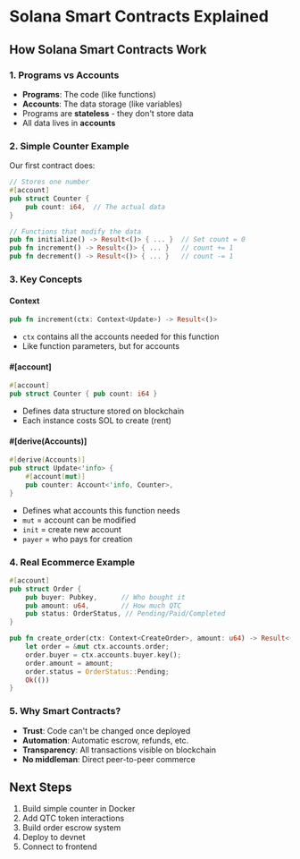 # Solana Smart Contracts Explained

## How Solana Smart Contracts Work

### 1. **Programs vs Accounts**
- **Programs**: The code (like functions)
- **Accounts**: The data storage (like variables)
- Programs are **stateless** - they don't store data
- All data lives in **accounts**

### 2. **Simple Counter Example**
Our first contract does:
```rust
// Stores one number
#[account]  
pub struct Counter {
    pub count: i64,  // The actual data
}

// Functions that modify the data
pub fn initialize() -> Result<()> { ... }  // Set count = 0
pub fn increment() -> Result<()> { ... }   // count += 1  
pub fn decrement() -> Result<()> { ... }   // count -= 1
```

### 3. **Key Concepts**

#### **Context<T>**
```rust
pub fn increment(ctx: Context<Update>) -> Result<()>
```
- `ctx` contains all the accounts needed for this function
- Like function parameters, but for accounts

#### **#[account]**
```rust
#[account]
pub struct Counter { pub count: i64 }
```
- Defines data structure stored on blockchain
- Each instance costs SOL to create (rent)

#### **#[derive(Accounts)]**
```rust
#[derive(Accounts)]
pub struct Update<'info> {
    #[account(mut)]  
    pub counter: Account<'info, Counter>,
}
```
- Defines what accounts this function needs
- `mut` = account can be modified
- `init` = create new account
- `payer` = who pays for creation

### 4. **Real Ecommerce Example**
```rust
#[account]
pub struct Order {
    pub buyer: Pubkey,      // Who bought it
    pub amount: u64,        // How much QTC
    pub status: OrderStatus, // Pending/Paid/Completed
}

pub fn create_order(ctx: Context<CreateOrder>, amount: u64) -> Result<()> {
    let order = &mut ctx.accounts.order;
    order.buyer = ctx.accounts.buyer.key();
    order.amount = amount;
    order.status = OrderStatus::Pending;
    Ok(())
}
```

### 5. **Why Smart Contracts?**
- **Trust**: Code can't be changed once deployed
- **Automation**: Automatic escrow, refunds, etc.
- **Transparency**: All transactions visible on blockchain
- **No middleman**: Direct peer-to-peer commerce

## Next Steps
1. Build simple counter in Docker
2. Add QTC token interactions  
3. Build order escrow system
4. Deploy to devnet
5. Connect to frontend